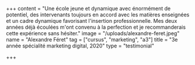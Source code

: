 +++
content = "Une école jeune et dynamique avec énormément de potentiel, des intervenants toujours en accord avec les matières enseignées et un cadre dynamique favorisant l'insertion professionnelle. Mes deux années déjà écoulées m'ont convenu à la perfection et je recommanderais cette expérience sans hésiter."
image = "/uploads/alexandre-feret.jpeg"
name = "Alexandre Féret"
tag = ["cursus", "marketing", "a3"]
title = "3e année spécialité marketing digital, 2020"
type = "testimonial"

+++
